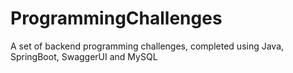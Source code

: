 # ProgrammingChallenges
A set of backend programming challenges, completed using Java, SpringBoot, SwaggerUI and MySQL
